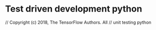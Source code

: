# Test driven development python

// Copyright (c) 2018, The TensorFlow Authors. All
// unit testing python

